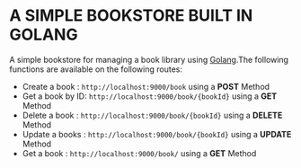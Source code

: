 # A SIMPLE BOOKSTORE BUILT IN GOLANG
 A simple bookstore for managing a book library using [Golang](https://go.dev/).The following functions are available on the following routes:
  - Create a book : `http://localhost:9000/book` using a **POST** Method
  - Get a book by ID: `http://localhost:9000/book/{bookId}` using a **GET** Method
  - Delete a book : `http://localhost:9000/book/{bookId}` using a  **DELETE** Method
  - Update a books : `http://localhost:9000/book/{bookId}` using a  **UPDATE** Method
  - Get a book : `http://localhost:9000/book/` using a  **GET** Method